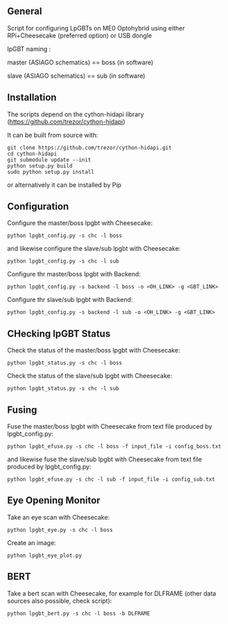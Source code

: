 ## General

Script for configuring LpGBTs on ME0 Optohybrid using either RPi+Cheesecake (preferred option) or USB dongle

lpGBT naming :

master (ASIAGO schematics) == boss (in software)

slave (ASIAGO schematics) == sub (in software)

## Installation

The scripts depend on the cython-hidapi library (https://github.com/trezor/cython-hidapi)

It can be built from source with:

```
git clone https://github.com/trezor/cython-hidapi.git
cd cython-hidapi
git submodule update --init
python setup.py build
sudo python setup.py install
```

or alternatively it can be installed by Pip

## Configuration

Configure the master/boss lpgbt with Cheesecake:

```python lpgbt_config.py -s chc -l boss```

and likewise configure the slave/sub lpgbt with Cheesecake:

```python lpgbt_config.py -s chc -l sub```

Configure thr master/boss lpgbt with Backend:

```python lpgbt_config.py -s backend -l boss -o <OH_LINK> -g <GBT_LINK>```

Configure thr slave/sub lpgbt with Backend:

```python lpgbt_config.py -s backend -l sub -o <OH_LINK> -g <GBT_LINK>```

## CHecking lpGBT Status

Check the status of the master/boss lpgbt with Cheesecake:

```python lpgbt_status.py -s chc -l boss```

Check the status of the slave/sub lpgbt with Cheesecake:

```python lpgbt_status.py -s chc -l sub```

## Fusing

Fuse the master/boss lpgbt with Cheesecake from text file produced by lpgbt_config.py:

```python lpgbt_efuse.py -s chc -l boss -f input_file -i config_boss.txt```

and likewise fuse the slave/sub lpgbt with Cheesecake from text file produced by lpgbt_config.py:

```python lpgbt_efuse.py -s chc -l sub -f input_file -i config_sub.txt```


## Eye Opening Monitor

Take an eye scan with Cheesecake:

```python lpgbt_eye.py -s chc -l boss```

Create an image:

```python lpgbt_eye_plot.py```

## BERT

Take a bert scan with Cheesecake, for example for DLFRAME (other data sources also possible, check script):

```python lpgbt_bert.py -s chc -l boss -b DLFRAME```
